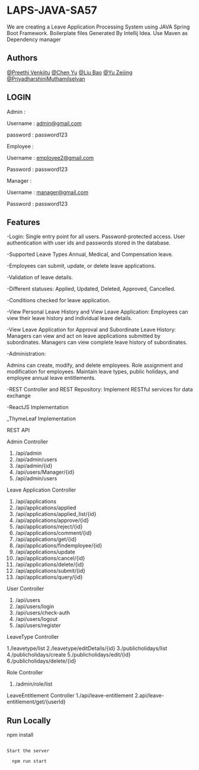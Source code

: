# LAPS-JAVA-SA57

We are creating a Leave Application Processing System using JAVA Spring Boot Framework. Boilerplate files Generated By Intellij Idea. Use Maven as Dependency manager


## Authors

[@Preethi Venkiitu](https://www.github.com/preethivenkat5)
[@Chen Yu](https://www.github.com/chenyu-01)
[@Liu Bao](https://www.github.com/MozLau)
[@Yu Zeijing](https://www.github.com/CsCesium)
[@PriyadharshiniMuthamilselvan](https://www.github.com/PriyadharshiniMuthamilselvan)


## LOGIN
Admin :

Username : admin@gmail.com

password : password123

Employee :

Username : employee2@gmail.com

Password : password123

Manager :

Username : manager@gmail.com

Password : password123


## Features

-Login:
Single entry point for all users.
Password-protected access.
User authentication with user ids and passwords stored in the database.

-Supported Leave Types
Annual, Medical, and Compensation leave.

-Employees can submit, update, or delete leave applications.

-Validation of leave details.

-Different statuses: Applied, Updated, Deleted, Approved, Cancelled.

-Conditions checked for leave application.

-View Personal Leave History and View Leave Application:
Employees can view their leave history and individual leave details.

-View Leave Application for Approval and Subordinate Leave History:
Managers can view and act on leave applications submitted by subordinates.
Managers can view complete leave history of subordinates.

-Administration:

Admins can create, modify, and delete employees.
Role assignment and modification for employees.
Maintain leave types, public holidays, and employee annual leave entitlements.

-REST Controller and REST Repository:
Implement RESTful services for data exchange

-ReactJS Implementation

_ThymeLeaf Implementation






REST API

Admin Controller
1. /api/admin
2. /api/admin/users
3. /api/admin/{id}
4. /api/users/Manager/{id}
5. /api/admin/users

Leave Application Controller
1. /api/applications
2. /api/applications/applied
3. /api/applications/applied_list/{id}
4. /api/applications/approve/{id}
5. /api/applications/reject/{id}
6. /api/applications/comment/{id}
7. /api/applications/get/{id}
8. /api/applications/findemployee/{id}
9. /api/applications/update
10. /api/applications/cancel/{id}
11. /api/applications/delete/{id}
12. /api/applications/submit/{id}
13. /api/applications/query/{id}

User Controller

1. /api/users
2. /api/users/login
3. /api/users/check-auth
4. /api/users/logout
5. /api/users/register

LeaveType Controller

1./leavetype/list
2./leavetype/editDetails/{id}
3./publicholidays/list
4./publicholidays/create
5./publicholidays/edit/{id}
6./publicholidays/delete/{id}

Role Controller
1. /admin/role/list

LeaveEntitlement Controller
1./api/leave-entitlement
2.api/leave-entitlement/get/{userId}




## Run Locally

npm install
```

Start the server

  npm run start
```